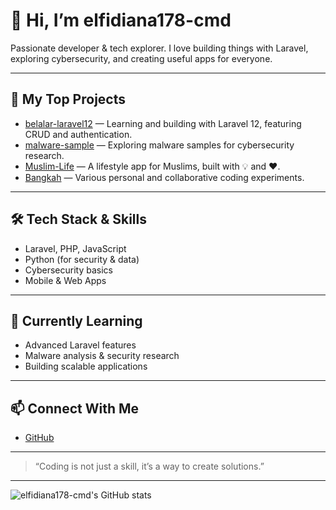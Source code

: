 <!-- Hi there, welcome to my GitHub profile! 👋 -->

# 👋 Hi, I’m elfidiana178-cmd

Passionate developer & tech explorer. I love building things with Laravel, exploring cybersecurity, and creating useful apps for everyone.

---

## 🚀 My Top Projects

- [belalar-laravel12](https://github.com/Bangkah/belalar-laravel12) — Learning and building with Laravel 12, featuring CRUD and authentication.
- [malware-sample](https://github.com/Bangkah/malware-sample) — Exploring malware samples for cybersecurity research.
- [Muslim-Life](https://github.com/elfidiana178-cmd/Muslim-Life) — A lifestyle app for Muslims, built with 💡 and ❤️.
- [Bangkah](https://github.com/elfidiana178-cmd/Bangkah) — Various personal and collaborative coding experiments.

---

## 🛠️ Tech Stack & Skills

- Laravel, PHP, JavaScript
- Python (for security & data)
- Cybersecurity basics
- Mobile & Web Apps

---

## 🌱 Currently Learning

- Advanced Laravel features
- Malware analysis & security research
- Building scalable applications

---

## 📫 Connect With Me

- [GitHub](https://github.com/elfidiana178-cmd)
<!-- Tambahkan link sosial lain jika ada, misal LinkedIn, Website, Twitter -->

---

> “Coding is not just a skill, it’s a way to create solutions.”

---

![elfidiana178-cmd's GitHub stats](https://github-readme-stats.vercel.app/api?username=elfidiana178-cmd&show_icons=true&theme=radical)
